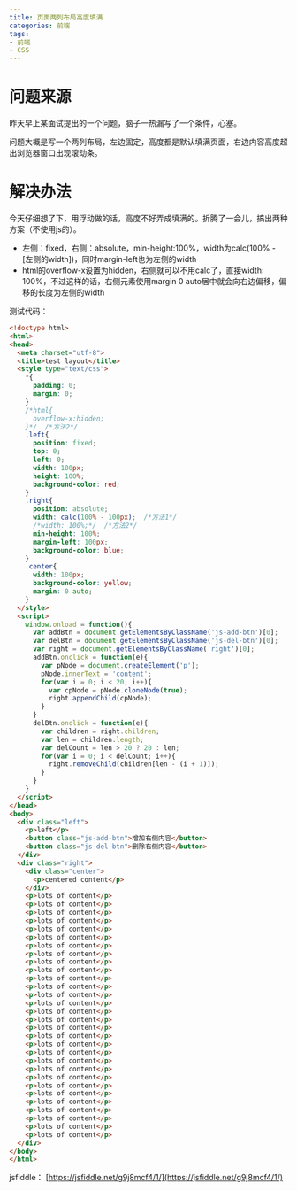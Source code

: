 ```yaml
---
title: 页面两列布局高度填满
categories: 前端
tags:
- 前端
- CSS
---
```


# 问题来源

昨天早上某面试提出的一个问题，脑子一热漏写了一个条件，心塞。

问题大概是写一个两列布局，左边固定，高度都是默认填满页面，右边内容高度超出浏览器窗口出现滚动条。

# 解决办法

今天仔细想了下，用浮动做的话，高度不好弄成填满的。折腾了一会儿，搞出两种方案（不使用js的）。

* 左侧：fixed，右侧：absolute，min-height:100%，width为calc(100% - [左侧的width])，同时margin-left也为左侧的width
* html的overflow-x设置为hidden，右侧就可以不用calc了，直接width: 100%，不过这样的话，右侧元素使用margin 0 auto居中就会向右边偏移，偏移的长度为左侧的width

测试代码：

```html
<!doctype html>
<html>
<head>
  <meta charset="utf-8">
  <title>test layout</title>
  <style type="text/css">
    *{
      padding: 0;
      margin: 0;
    }
    /*html{
      overflow-x:hidden;   
    }*/  /*方法2*/
    .left{
      position: fixed;
      top: 0;
      left: 0;
      width: 100px;
      height: 100%;
      background-color: red;
    }
    .right{
      position: absolute;
      width: calc(100% - 100px);  /*方法1*/
      /*width: 100%;*/  /*方法2*/
      min-height: 100%;
      margin-left: 100px;
      background-color: blue;
    }
    .center{
      width: 100px;
      background-color: yellow;
      margin: 0 auto;
    }
  </style>
  <script>
    window.onload = function(){
      var addBtn = document.getElementsByClassName('js-add-btn')[0];
      var delBtn = document.getElementsByClassName('js-del-btn')[0];
      var right = document.getElementsByClassName('right')[0];
      addBtn.onclick = function(e){
        var pNode = document.createElement('p');
        pNode.innerText = 'content';
        for(var i = 0; i < 20; i++){
          var cpNode = pNode.cloneNode(true);
          right.appendChild(cpNode);  
        }
      }
      delBtn.onclick = function(e){
        var children = right.children;
        var len = children.length;
        var delCount = len > 20 ? 20 : len;
        for(var i = 0; i < delCount; i++){
          right.removeChild(children[len - (i + 1)]);
        }
      }
    }
  </script>
</head>
<body>
  <div class="left">
    <p>left</p>
    <button class="js-add-btn">增加右侧内容</button>
    <button class="js-del-btn">删除右侧内容</button>
  </div>
  <div class="right">
    <div class="center">
      <p>centered content</p>
    </div>
    <p>lots of content</p>
    <p>lots of content</p>
    <p>lots of content</p>
    <p>lots of content</p>
    <p>lots of content</p>
    <p>lots of content</p>
    <p>lots of content</p>
    <p>lots of content</p>
    <p>lots of content</p>
    <p>lots of content</p>
    <p>lots of content</p>
    <p>lots of content</p>
    <p>lots of content</p>
    <p>lots of content</p>
    <p>lots of content</p>
    <p>lots of content</p>
    <p>lots of content</p>
    <p>lots of content</p>
    <p>lots of content</p>
    <p>lots of content</p>
    <p>lots of content</p>
    <p>lots of content</p>
    <p>lots of content</p>
    <p>lots of content</p>
    <p>lots of content</p>
    <p>lots of content</p>
    <p>lots of content</p>
    <p>lots of content</p>
    <p>lots of content</p>
    <p>lots of content</p>
  </div>
</body>
</html>
```

jsfiddle： [https://jsfiddle.net/g9j8mcf4/1/](https://jsfiddle.net/g9j8mcf4/1/)

<script async src="//jsfiddle.net/g9j8mcf4/1/embed/"></script>
